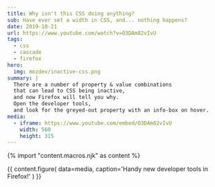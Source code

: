 ```yaml
---
title: Why isn't this CSS doing anything?
sub: Have ever set a width in CSS, and... nothing happens?
date: 2019-10-21
url: https://www.youtube.com/watch?v=O3DAm82vIvU
tags:
  - css
  - cascade
  - firefox
hero:
  img: mozdev/inactive-css.png
summary: |
  There are a number of property & value combinations
  that can lead to CSS being inactive,
  and now Firefox will tell you why.
  Open the developer tools,
  and look for the greyed-out property with an info-box on hover.
media:
  - iframe: https://www.youtube.com/embed/O3DAm82vIvU
    width: 560
    height: 315
---
```

{% import "content.macros.njk" as content %}

{{ content.figure(
  data=media,
  caption='Handy new developer tools in Firefox!'
) }}
